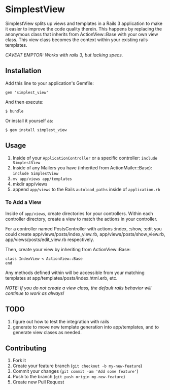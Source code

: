 # SimplestView

SimplestView splits up views and templates in a Rails 3 application to make it easier to improve the code quality therein.
This happens by replacing the anonymous class that inherits from ActionView::Base with your own view class.
This view class becomes the context within your existing rails templates.

_CAVEAT EMPTOR: Works with rails 3, but lacking specs._

## Installation

Add this line to your application's Gemfile:

    gem 'simplest_view'

And then execute:

    $ bundle

Or install it yourself as:

    $ gem install simplest_view

## Usage

1. Inside of your `ApplicationController` or a specific controller: `include SimplestView`
2. Inside of any Mailers you have (inherited from ActionMailer::Base): `include SimplestView`
3. `mv app/views app/templates`
4. mkdir app/views
5. append `app/views` to the Rails `autoload_paths` inside of `application.rb`

### To Add a View ###

Inside of `app/views`, create directories for your controllers. Within each controller directory, create a view to match the actions in your controller.

For a controller named PostsController with actions :index, :show, :edit you could create app/views/posts/index_view.rb, app/views/posts/show_view.rb, app/views/posts/edit_view.rb respectively.

Then, create your view by inheriting from ActionView::Base:

```
class IndexView < ActionView::Base
end
```

Any methods defined within will be accessible from your matching templates at app/templates/posts/index.html.erb, etc.

_NOTE: If you do not create a view class, the default rails behavior will continue to work as always!_

## TODO

1. figure out how to test the integration with rails
2. generate to move new template generation into app/templates, and to generate view clases as needed.

## Contributing

1. Fork it
2. Create your feature branch (`git checkout -b my-new-feature`)
3. Commit your changes (`git commit -am 'Add some feature'`)
4. Push to the branch (`git push origin my-new-feature`)
5. Create new Pull Request
